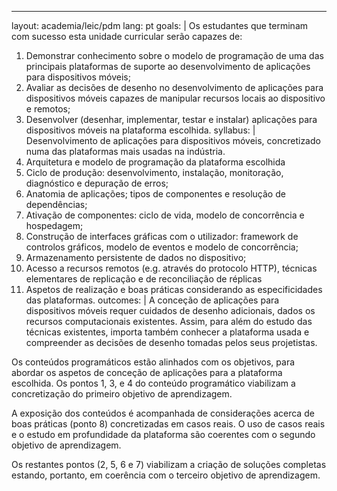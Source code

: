 ---
layout: academia/leic/pdm
lang: pt
goals: |
  Os estudantes que terminam com sucesso esta unidade curricular serão capazes de: 
  1. Demonstrar conhecimento sobre o modelo de programação de uma das principais plataformas de suporte ao desenvolvimento de aplicações para dispositivos móveis;
  2. Avaliar as decisões de desenho no desenvolvimento de aplicações para dispositivos móveis capazes de manipular recursos locais ao dispositivo e remotos;
  3. Desenvolver (desenhar, implementar, testar e instalar) aplicações para dispositivos móveis na plataforma escolhida.
syllabus: |
  Desenvolvimento de aplicações para dispositivos móveis, concretizado numa das plataformas mais usadas na indústria.
  1. Arquitetura e modelo de programação da plataforma escolhida
  2. Ciclo de produção: desenvolvimento, instalação, monitoração, diagnóstico e depuração de erros;
  3. Anatomia de aplicações; tipos de componentes e resolução de dependências;
  4. Ativação de componentes: ciclo de vida, modelo de concorrência e hospedagem;
  5. Construção de interfaces gráficas com o utilizador: framework de controlos gráficos, modelo de eventos e modelo de concorrência;
  6. Armazenamento persistente de dados no dispositivo;
  7. Acesso a recursos remotos (e.g. através do protocolo HTTP), técnicas elementares de replicação e de reconciliação de réplicas
  8. Aspetos de realização e boas práticas considerando as especificidades das plataformas.
outcomes: |
  A conceção de aplicações para dispositivos móveis requer cuidados de desenho adicionais, dados os recursos computacionais existentes. Assim, para além do estudo das técnicas existentes, importa também conhecer a plataforma usada e compreender as decisões de desenho tomadas pelos seus projetistas. 
  
  Os conteúdos programáticos estão alinhados com os objetivos, para abordar os aspetos de conceção de aplicações para a plataforma escolhida. Os pontos 1, 3, e 4 do conteúdo programático viabilizam a concretização do primeiro objetivo de aprendizagem. 
  
  A exposição dos conteúdos é acompanhada de considerações acerca de boas práticas (ponto 8) concretizadas em casos reais. O uso de casos reais e o estudo em profundidade da plataforma são coerentes com o segundo objetivo de aprendizagem. 
  
  Os restantes pontos (2, 5, 6 e 7) viabilizam a criação de soluções completas estando, portanto, em coerência com o terceiro objetivo de aprendizagem.
